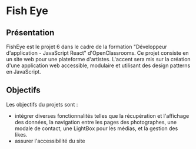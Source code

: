 # Fish Eye

## Présentation 
FishEye est le projet 6 dans le cadre de la formation "Développeur d'application - JavaScript React" d'OpenClassrooms. Ce projet consiste en un site web pour une plateforme d'artistes. L'accent sera mis sur la création d'une application web accessible, modulaire et utilisant des design patterns en JavaScript.

## Objectifs
Les objectifs du projets sont : 
-  intégrer diverses fonctionnalités telles que la récupération et l'affichage des données, la navigation entre les pages des photographes, une modale de contact, une LightBox pour les médias, et la gestion des likes.
- assurer l'accessibilité du site